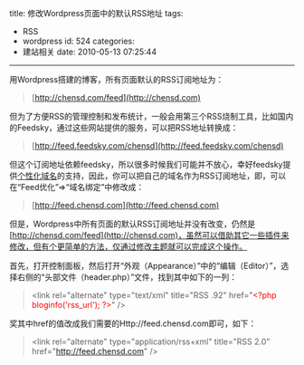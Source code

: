 title: 修改Wordpress页面中的默认RSS地址
tags:
  - RSS
  - wordpress
id: 524
categories:
  - 建站相关
date: 2010-05-13 07:25:44
---

<!--more-->用Wordpress搭建的博客，所有页面默认的RSS订阅地址为：

> [http://chensd.com/feed](http://chensd.com)

但为了方便RSS的管理控制和发布统计，一般会用第三个RSS烧制工具，比如国内的Feedsky，通过这些网站提供的服务，可以把RSS地址转换成：

> [http://feed.feedsky.com/chensd](http://feed.feedsky.com/chensd)

但这个订阅地址依赖feedsky，所以很多时候我们可能并不放心，幸好feedsky提供[个性化域名](http://www.williamlong.info/archives/1186.html)的支持，因此，你可以把自己的域名作为RSS订阅地址，即，可以在&ldquo;Feed优化&rdquo;&rArr;&ldquo;域名绑定&rdquo;中修改成：

> [http://feed.chensd.com](http://feed.chensd.com)

但是，Wordpress中所有页面的默认RSS订阅地址并没有改变，仍然是[http://chensd.com/feed](http://chensd.com)，虽然可以借助其它一些插件来修改，但有个更简单的方法，仅通过修改主题就可以完成这个操作。

首先，打开控制面板，然后打开&ldquo;外观（Appearance）&rdquo;中的&ldquo;编辑（Editor）&rdquo;，选择右侧的&ldquo;头部文件（header.php）&rdquo;文件，找到其中如下的一列：

> &lt;link rel=&quot;alternate&quot; type=&quot;text/xml&quot; title=&quot;RSS .92&quot; href=&quot;<span style="color:#f00;">&lt;?php bloginfo(&#39;rss_url&#39;); ?&gt;</span>&quot; /&gt;

奖其中href的值改成我们需要的Http://feed.chensd.com即可，如下：

> &lt;link rel=&quot;alternate&quot; type=&quot;application/rss+xml&quot; title=&quot;RSS 2.0&quot; href=&quot;<span style="color:#f00;">http://feed.chensd.com</span>&quot; /&gt;